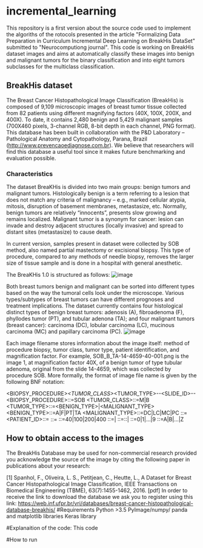 # incremental_learning
This repository is a first version about the source code used to implement the algoriths of the rotocols presented in the article "Formalizing Data Preparation in
Curriculum Incremental Deep Learning on BreakHis DataSet" submitted to "Neurocomputiong journal".
This code is working on BreakHis dataset images and aims at automatically classify these images into benign and malignant tumors for the binary classification and into eight  tumors subclasses for the multiclass classification.
## BreakHis dataset
The Breast Cancer Histopathological Image Classification (BreakHis) is  composed of 9,109 microscopic images of breast tumor tissue collected from 82 patients using different magnifying factors (40X, 100X, 200X, and 400X).  To date, it contains 2,480  benign and 5,429 malignant samples (700X460 pixels, 3-channel RGB, 8-bit depth in each channel, PNG format). This database has been built in collaboration with the P&D Laboratory  – Pathological Anatomy and Cytopathology, Parana, Brazil (http://www.prevencaoediagnose.com.br). We believe that researchers will find this database a useful tool since it makes future benchmarking and evaluation possible.

### Characteristics
The dataset BreaKHis is divided into two main groups: benign tumors and malignant tumors. Histologically benign is a term referring to a lesion that does not match any criteria of malignancy – e.g., marked cellular atypia, mitosis, disruption of basement membranes, metastasize, etc. Normally, benign tumors are relatively “innocents”, presents slow growing and remains localized. Malignant tumor is a synonym for cancer: lesion can invade and destroy adjacent structures (locally invasive) and spread to distant sites (metastasize) to cause death.

In current version, samples present in dataset were collected by SOB method, also named partial mastectomy or excisional biopsy. This type of procedure, compared to any methods of needle biopsy, removes the larger size of tissue sample and is done in a hospital with general anesthetic.

The BreaKHis 1.0 is structured as follows:
![image](https://user-images.githubusercontent.com/78418034/150153807-7bb6eb73-2882-495a-be0e-a2c9f401c96e.png)


Both breast tumors benign and malignant can be sorted into different types based on the way the tumoral cells look under the microscope. Various types/subtypes of breast tumors can have different prognoses and treatment implications. The dataset currently contains four histological distinct types of benign breast tumors: adenosis (A), fibroadenoma (F), phyllodes tumor (PT), and tubular adenona (TA);  and four malignant tumors (breast cancer): carcinoma (DC), lobular carcinoma (LC), mucinous carcinoma (MC) and papillary carcinoma (PC).
![image](https://user-images.githubusercontent.com/78418034/150153579-1c32d9c9-02a4-4d4d-9aa2-0f48134e54de.png)

Each image filename stores information about the image itself: method of procedure biopsy, tumor class, tumor type, patient identification, and magnification factor. For example, SOB_B_TA-14-4659-40-001.png is the image 1, at magnification factor 40X, of a benign tumor of type tubular adenoma, original from the slide 14-4659, which was collected by procedure SOB. More formally, the format of image file name is given by the following BNF notation:

<BIOPSY_PROCEDURE>_<TUMOR_CLASS>_<TUMOR_TYPE>-<YEAR>-<SLIDE_ID>-<MAG>-<SEQ>
<BIOPSY_PROCEDURE>::=SOB
<TUMOR_CLASS>::=M|B
<TUMOR_TYPE>::=<BENIGN_TYPE>|<MALIGNANT_TYPE>
<BENIGN_TYPE>::=A|F|PT|TA
<MALIGNANT_TYPE>::=DC|LC|MC|PC
<YEAR>::=<DIGIT><DIGIT>
<PATIENT_ID>::=<NUMBER><SEC>
<SEQ>::=<NUMBER>
<MAG>::=40|100|200|400
<NUMBER>::=<NUMBER><DIGIT>|<DIGIT>
<SEC>::=<SEC>::<LETTER>|<LETTER>
<DIGIT>::=0|1|…|9
<LETTER>::=A|B|…|Z
  
## How to obtain access to the images
The BreakHis Database may be used for non-commercial research provided you acknowledge the source of the image by citing the following paper in publications about your research:

[1] Spanhol, F., Oliveira, L. S., Petitjean, C., Heutte, L., A Dataset for Breast Cancer Histopathological Image Classification, IEEE Transactions on Biomedical Engineering (TBME), 63(7):1455-1462, 2016. [pdf]
In order to receive the link to download the database we ask you to register using this link: https://web.inf.ufpr.br/vri/databases/breast-cancer-histopathological-database-breakhis/
 #Requirements
  Python >3.5
  PyImage/numpy/ panda and matplotlib libraries
  Keras library
  
  #Explanaition of the code:
  This code

  #How to run
  
